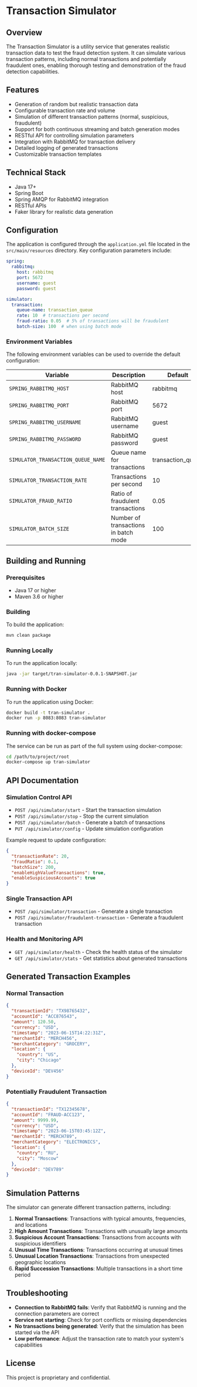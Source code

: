 # Transaction Simulator

## Overview
The Transaction Simulator is a utility service that generates realistic transaction data to test the fraud detection system. It can simulate various transaction patterns, including normal transactions and potentially fraudulent ones, enabling thorough testing and demonstration of the fraud detection capabilities.

## Features
- Generation of random but realistic transaction data
- Configurable transaction rate and volume
- Simulation of different transaction patterns (normal, suspicious, fraudulent)
- Support for both continuous streaming and batch generation modes
- RESTful API for controlling simulation parameters
- Integration with RabbitMQ for transaction delivery
- Detailed logging of generated transactions
- Customizable transaction templates

## Technical Stack
- Java 17+
- Spring Boot
- Spring AMQP for RabbitMQ integration
- RESTful APIs
- Faker library for realistic data generation

## Configuration
The application is configured through the `application.yml` file located in the `src/main/resources` directory. Key configuration parameters include:

```yaml
spring:
  rabbitmq:
    host: rabbitmq
    port: 5672
    username: guest
    password: guest

simulator:
  transaction:
    queue-name: transaction_queue
    rate: 10  # transactions per second
    fraud-ratio: 0.05  # 5% of transactions will be fraudulent
    batch-size: 100  # when using batch mode
```

### Environment Variables
The following environment variables can be used to override the default configuration:

| Variable | Description | Default |
|----------|-------------|---------|
| `SPRING_RABBITMQ_HOST` | RabbitMQ host | rabbitmq |
| `SPRING_RABBITMQ_PORT` | RabbitMQ port | 5672 |
| `SPRING_RABBITMQ_USERNAME` | RabbitMQ username | guest |
| `SPRING_RABBITMQ_PASSWORD` | RabbitMQ password | guest |
| `SIMULATOR_TRANSACTION_QUEUE_NAME` | Queue name for transactions | transaction_queue |
| `SIMULATOR_TRANSACTION_RATE` | Transactions per second | 10 |
| `SIMULATOR_FRAUD_RATIO` | Ratio of fraudulent transactions | 0.05 |
| `SIMULATOR_BATCH_SIZE` | Number of transactions in batch mode | 100 |

## Building and Running

### Prerequisites
- Java 17 or higher
- Maven 3.6 or higher

### Building
To build the application:

```bash
mvn clean package
```

### Running Locally
To run the application locally:

```bash
java -jar target/tran-simulator-0.0.1-SNAPSHOT.jar
```

### Running with Docker
To run the application using Docker:

```bash
docker build -t tran-simulator .
docker run -p 8083:8083 tran-simulator
```

### Running with docker-compose
The service can be run as part of the full system using docker-compose:

```bash
cd /path/to/project/root
docker-compose up tran-simulator
```

## API Documentation

### Simulation Control API
- `POST /api/simulator/start` - Start the transaction simulation
- `POST /api/simulator/stop` - Stop the current simulation
- `POST /api/simulator/batch` - Generate a batch of transactions
- `PUT /api/simulator/config` - Update simulation configuration

Example request to update configuration:
```json
{
  "transactionRate": 20,
  "fraudRatio": 0.1,
  "batchSize": 200,
  "enableHighValueTransactions": true,
  "enableSuspiciousAccounts": true
}
```

### Single Transaction API
- `POST /api/simulator/transaction` - Generate a single transaction
- `POST /api/simulator/fraudulent-transaction` - Generate a fraudulent transaction

### Health and Monitoring API
- `GET /api/simulator/health` - Check the health status of the simulator
- `GET /api/simulator/stats` - Get statistics about generated transactions

## Generated Transaction Examples

### Normal Transaction
```json
{
  "transactionId": "TX98765432",
  "accountId": "ACC876543",
  "amount": 120.50,
  "currency": "USD",
  "timestamp": "2023-06-15T14:22:31Z",
  "merchantId": "MERCH456",
  "merchantCategory": "GROCERY",
  "location": {
    "country": "US",
    "city": "Chicago"
  },
  "deviceId": "DEV456"
}
```

### Potentially Fraudulent Transaction
```json
{
  "transactionId": "TX12345678",
  "accountId": "FRAUD-ACC123",
  "amount": 9999.99,
  "currency": "USD",
  "timestamp": "2023-06-15T03:45:12Z",
  "merchantId": "MERCH789",
  "merchantCategory": "ELECTRONICS",
  "location": {
    "country": "RU",
    "city": "Moscow"
  },
  "deviceId": "DEV789"
}
```

## Simulation Patterns

The simulator can generate different transaction patterns, including:

1. **Normal Transactions**: Transactions with typical amounts, frequencies, and locations
2. **High Amount Transactions**: Transactions with unusually large amounts
3. **Suspicious Account Transactions**: Transactions from accounts with suspicious identifiers
4. **Unusual Time Transactions**: Transactions occurring at unusual times
5. **Unusual Location Transactions**: Transactions from unexpected geographic locations
6. **Rapid Succession Transactions**: Multiple transactions in a short time period

## Troubleshooting
- **Connection to RabbitMQ fails**: Verify that RabbitMQ is running and the connection parameters are correct
- **Service not starting**: Check for port conflicts or missing dependencies
- **No transactions being generated**: Verify that the simulation has been started via the API
- **Low performance**: Adjust the transaction rate to match your system's capabilities

## License
This project is proprietary and confidential. 